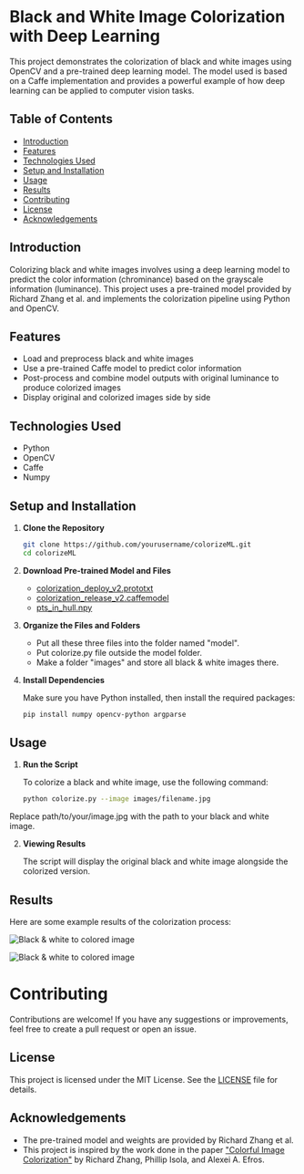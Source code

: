 # Black and White Image Colorization with Deep Learning

This project demonstrates the colorization of black and white images using OpenCV and a pre-trained deep learning model. The model used is based on a Caffe implementation and provides a powerful example of how deep learning can be applied to computer vision tasks.

## Table of Contents

- [Introduction](#introduction)
- [Features](#features)
- [Technologies Used](#technologies-used)
- [Setup and Installation](#setup-and-installation)
- [Usage](#usage)
- [Results](#results)
- [Contributing](#contributing)
- [License](#license)
- [Acknowledgements](#acknowledgements)

## Introduction

Colorizing black and white images involves using a deep learning model to predict the color information (chrominance) based on the grayscale information (luminance). This project uses a pre-trained model provided by Richard Zhang et al. and implements the colorization pipeline using Python and OpenCV.

## Features

- Load and preprocess black and white images
- Use a pre-trained Caffe model to predict color information
- Post-process and combine model outputs with original luminance to produce colorized images
- Display original and colorized images side by side

## Technologies Used

- Python
- OpenCV
- Caffe
- Numpy

## Setup and Installation

1. **Clone the Repository**

   ```bash
   git clone https://github.com/yourusername/colorizeML.git
   cd colorizeML

2. **Download Pre-trained Model and Files**

   - [colorization_deploy_v2.prototxt](https://github.com/richzhang/colorization/tree/caffe/colorization/models)
   - [colorization_release_v2.caffemodel](https://github.com/richzhang/colorization/blob/caffe/colorization/resources/pts_in_hull.npy)
   - [pts_in_hull.npy](https://www.dropbox.com/s/dx0qvhhp5hbcx7z/colorization_release_v2.caffemodel?dl=1)

3. **Organize the Files and Folders**
   
     - Put all these three files into the folder named "model".
     - Put colorize.py file outside the model folder.
     - Make a folder "images" and store all black & white images there.
  
3. **Install Dependencies**

   Make sure you have Python installed, then install the required packages:

   ```bash
   pip install numpy opencv-python argparse

## Usage

1. **Run the Script**

   To colorize a black and white image, use the following command:

   ```bash
   python colorize.py --image images/filename.jpg

 Replace path/to/your/image.jpg with the path to your black and white image.

2. **Viewing Results**

   The script will display the original black and white image alongside the colorized version.

## Results

 Here are some example results of the colorization process:

 ![Black & white to colored image](https://github.com/mohdamaan069/b-w_Image_Colorization/blob/main/imge.png)

 ![Black & white to colored image](https://github.com/mohdamaan069/b-w_Image_Colorization/blob/main/imge1.png)


 # Contributing

Contributions are welcome! If you have any suggestions or improvements, feel free to create a pull request or open an issue.

## License

This project is licensed under the MIT License. See the [LICENSE](LICENSE) file for details.

## Acknowledgements

- The pre-trained model and weights are provided by Richard Zhang et al.
- This project is inspired by the work done in the paper ["Colorful Image Colorization"](https://arxiv.org/abs/1603.08511) by Richard Zhang, Phillip Isola, and Alexei A. Efros.


